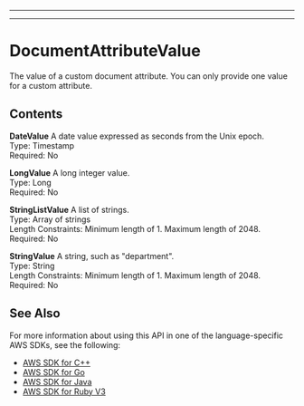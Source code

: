 --------

--------

# DocumentAttributeValue<a name="API_DocumentAttributeValue"></a>

The value of a custom document attribute\. You can only provide one value for a custom attribute\.

## Contents<a name="API_DocumentAttributeValue_Contents"></a>

 **DateValue**   <a name="Kendra-Type-DocumentAttributeValue-DateValue"></a>
A date value expressed as seconds from the Unix epoch\.  
Type: Timestamp  
Required: No

 **LongValue**   <a name="Kendra-Type-DocumentAttributeValue-LongValue"></a>
A long integer value\.  
Type: Long  
Required: No

 **StringListValue**   <a name="Kendra-Type-DocumentAttributeValue-StringListValue"></a>
A list of strings\.   
Type: Array of strings  
Length Constraints: Minimum length of 1\. Maximum length of 2048\.  
Required: No

 **StringValue**   <a name="Kendra-Type-DocumentAttributeValue-StringValue"></a>
A string, such as "department"\.  
Type: String  
Length Constraints: Minimum length of 1\. Maximum length of 2048\.  
Required: No

## See Also<a name="API_DocumentAttributeValue_SeeAlso"></a>

For more information about using this API in one of the language\-specific AWS SDKs, see the following:
+  [AWS SDK for C\+\+](https://docs.aws.amazon.com/goto/SdkForCpp/kendra-2019-02-03/DocumentAttributeValue) 
+  [AWS SDK for Go](https://docs.aws.amazon.com/goto/SdkForGoV1/kendra-2019-02-03/DocumentAttributeValue) 
+  [AWS SDK for Java](https://docs.aws.amazon.com/goto/SdkForJava/kendra-2019-02-03/DocumentAttributeValue) 
+  [AWS SDK for Ruby V3](https://docs.aws.amazon.com/goto/SdkForRubyV3/kendra-2019-02-03/DocumentAttributeValue) 